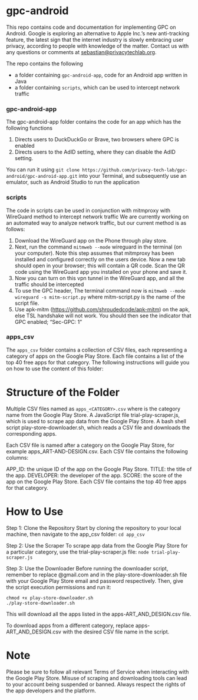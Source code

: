 # gpc-android

This repo contains code and documentation for implementing GPC on Android. Google is exploring an alternative to Apple Inc.’s new anti-tracking feature, the latest sign that the internet industry is slowly embracing user privacy, according to people with knowledge of the matter.
Contact us with any questions or comments at sebastian@privacytechlab.org.

The repo contains the following
- a folder containing `gpc-android-app`, code for an Android app written in Java
- a folder containing `scripts`, which can be used to intercept network traffic

### gpc-android-app
The gpc-android-app folder contains the code for an app which has the following functions
1. Directs users to DuckDuckGo or Brave, two browsers where GPC is enabled
2. Directs users to the AdID setting, where they can disable the AdID setting.

You can run it using `git clone https://github.com/privacy-tech-lab/gpc-android/gpc-android-app.git` into your Terminal, and subsequently use an emulator, such as Android Studio to run the application

### scripts
The code in scripts can be used in conjunction with mitmproxy with WireGuard method to intercept network traffic
We are currently working on an automated way to analyze network traffic, but our current method is as follows:
1. Download the WireGuard app on the Phone through play store.
2. Next, run the command `mitmweb --mode` wireguard in the terminal (on your computer). Note this step assumes that mitmproxy has been installed and configured correctly on the users device. Now a new tab should open in your browser; this will contain a QR code. Scan the QR code using the WireGuard app you installed on your phone and save it.
3. Now you can turn on this vpn tunnel in the WireGuard app, and all the traffic should be intercepted
4. To use the GPC header, The terminal command now is `mitmweb --mode wireguard -s mitm-script.py` where mitm-script.py is the name of the script file.
5. Use apk-mitm (https://github.com/shroudedcode/apk-mitm) on the apk, else TSL handshake will not work.
You should then see the indicator that GPC enabled; “Sec-GPC: 1”

### apps_csv

The `apps_csv` folder contains a collection of CSV files, each representing a category of apps on the Google Play Store. Each file contains a list of the top 40 free apps for that category. The following instructions will guide you on how to use the content of this folder:

# Structure of the Folder
Multiple CSV files named as `apps_<CATEGORY>.csv` where <CATEGORY> is the category name from the Google Play Store.
A JavaScript file trial-play-scraper.js, which is used to scrape app data from the Google Play Store.
A bash shell script play-store-downloader.sh, which reads a CSV file and downloads the corresponding apps.

Each CSV file is named after a category on the Google Play Store, for example apps_ART-AND-DESIGN.csv. Each CSV file contains the following columns:

APP_ID: the unique ID of the app on the Google Play Store.
TITLE: the title of the app.
DEVELOPER: the developer of the app.
SCORE: the score of the app on the Google Play Store.
Each CSV file contains the top 40 free apps for that category.

# How to Use
Step 1: Clone the Repository
Start by cloning the repository to your local machine, then navigate to the app_csv folder:
``cd app_csv``

Step 2: Use the Scraper
To scrape app data from the Google Play Store for a particular category, use the trial-play-scraper.js file:
``node trial-play-scraper.js``

Step 3: Use the Downloader
Before running the downloader script, remember to replace <email>@gmail.com and <password> in the play-store-downloader.sh file with your Google Play Store email and password respectively.
Then, give the script execution permissions and run it:

```
chmod +x play-store-downloader.sh
./play-store-downloader.sh
```
This will download all the apps listed in the apps-ART_AND_DESIGN.csv file.

To download apps from a different category, replace apps-ART_AND_DESIGN.csv with the desired CSV file name in the script.

# Note
Please be sure to follow all relevant Terms of Service when interacting with the Google Play Store. Misuse of scraping and downloading tools can lead to your account being suspended or banned. Always respect the rights of the app developers and the platform.
